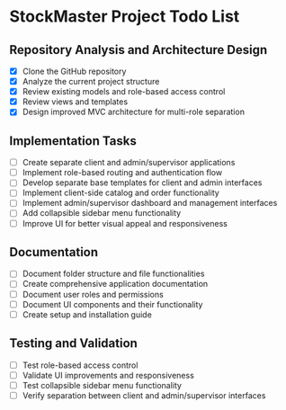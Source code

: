 # StockMaster Project Todo List

## Repository Analysis and Architecture Design
- [x] Clone the GitHub repository
- [x] Analyze the current project structure
- [x] Review existing models and role-based access control
- [x] Review views and templates
- [x] Design improved MVC architecture for multi-role separation

## Implementation Tasks
- [ ] Create separate client and admin/supervisor applications
- [ ] Implement role-based routing and authentication flow
- [ ] Develop separate base templates for client and admin interfaces
- [ ] Implement client-side catalog and order functionality
- [ ] Implement admin/supervisor dashboard and management interfaces
- [ ] Add collapsible sidebar menu functionality
- [ ] Improve UI for better visual appeal and responsiveness

## Documentation
- [ ] Document folder structure and file functionalities
- [ ] Create comprehensive application documentation
- [ ] Document user roles and permissions
- [ ] Document UI components and their functionality
- [ ] Create setup and installation guide

## Testing and Validation
- [ ] Test role-based access control
- [ ] Validate UI improvements and responsiveness
- [ ] Test collapsible sidebar menu functionality
- [ ] Verify separation between client and admin/supervisor interfaces
